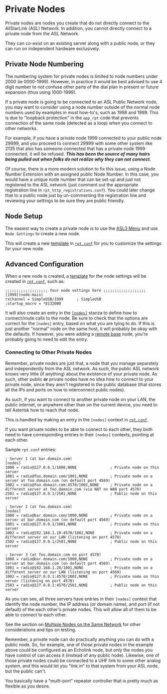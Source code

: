 # Private Nodes
Private nodes are nodes you create that do not directly connect to the AllStarLink (ASL) Network. In addition, you cannot directly connect to a private node from the ASL Network.

They can co-exist on an existing server along with a public node, or they can run on independent hardware exclusively.

## Private Node Numbering
The numbering system for private nodes is limited to node numbers under 2000 (ie 0000-1999). However, in practice it would be best advised to use 4 digit number to not confuse other parts of the dial plan in present or future expansion (thus using 1000-1999).

If a private node is going to be connected to an ASL Public Network node, you may want to consider using a node number outside of the normal node numbers used by examples in most how-to's, such as 1998 and 1999. This is due to "loopback protection" in the `app_rpt` code that prevents connection of the same node (detected as a loop) when you connect to other networks.

For example, if you have a private node 1999 connected to your public node 29999, and you proceed to connect 29999 with some other system like 2135 that also has someone connected that has a private node 1999 connected, it will be refused. ***This has been the source of many hairs being pulled out when folks do not realize why they can not connect.***

Of course, there is a more modern solution to fix this issue, using a Node Number Extension with an assigned public Node Number. In this case, you would have a unique node number that can be set-up and just not registered to the ASL network (just comment out the appropriate registration line in `rpt_http_registrations.conf`). You could later change that to a public node just by un-commenting the registration line and reviewing your settings to be sure they are public friendly.

## Node Setup
The easiest way to create a private node is to use the [ASL3 Menu](../user-guide/menu.md) and use `Node Settings` to create a new node.

This will create a new [template](./conftmpl.md) in [`rpt.conf`](../config/rpt_conf.md) for you to customize the settings for your new node.

## Advanced Configuration
When a new node is created, a [template](./conftmpl.md) for the node settings will be created in [`rpt.conf`](../config/rpt_conf.md), such as:

```
;;;;;;;;;;;;;;;;;;; Your node settings here ;;;;;;;;;;;;;;;;;;;
[1999](node-main)
rxchannel = SimpleUSB/1999      ; SimpleUSB
;startup_macro = *8132000
```

It will also create an entry in the [`[nodes]`](../config/rpt_conf.md#nodes-stanza) stanza to define how to connect/route calls to the node. Be sure to check that the options are correct for the `[nodes]` entry, based on what you are tying to do. If this is just another "normal" node on the same host, it will probably be okay with the defaults. If however, you were adding a [remote base](./remotebase.md#remote-base-node-definition) node, you're probably going to need to edit the entry.

### Connecting to Other Private Nodes
Remember, private nodes are just that, a node that you manage separately and independently from the ASL network. As such, the public ASL network knows very little (if anything) about the existence of your private node. As such, other public **or** private nodes have no idea how to connect to your private node, since they aren't registered in the public database (that stores all the IPs and ports on how to interconnect public nodes).

As such, if you want to connect to another private node on your LAN, the public internet, or anywhere other than on the current device, you need to tell Asterisk how to reach that node.

This is handled by making an entry in the `[nodes]` context in [`rpt.conf`](../config/rpt_conf.md#nodes-stanza).

If you want private nodes to be able to connect to each other, they both need to have corresponding entries in their `[nodes]` contexts, pointing at each other.

Sample `rpt.conf` entries:

```
; Server 1 (at bar.domain.com)
[nodes]
1000 = radio@127.0.0.1/1000,NONE               ; Private node on this server 
1001 = radio@foo.domain.com/1001,NONE          ; Private node on a server at foo.domain.com (on default port 4569)
1002 = radio@foo.domain.com:4570/1002,NONE     ; Private node on a different server at foo.domain.com (via NAT on WAN port 4570)
2501 = radio@127.0.0.1/2501,NONE               ; Public node on this server

; Server 2 (at foo.domain.com)
[nodes]
1000 = radio@bar.domain.com/1000,NONE          ; Private node on a server at bar.domain.com (on default port 4569) 
1001 = radio@127.0.0.1/1001,NONE               ; Private node on this server
1002 = radio@192.168.1.10:4570/1002,NONE       ; Private node on a different server on our LAN (listening on port 4570)
2502 = radio@127.0.0.1/2501,NONE               ; Public node on this server

; Server 3 (at foo.domain.com on port 4570)
1000 = radio@bar.domain.com/1000,NONE          ; Private node on a server at bar.domain.com (on default port 4569)
1001 = radio@192.168.1.20/1001,NONE            ; Private node on a different server on our LAN (listening on port 4569)
1002 = radio@127.0.0.1:4570/1002,NONE          ; Private node on this server (listening on port 4570)
2503 = radio@127.0.0.1:4570/2501,NONE          ; Public node on this server
```

As you can see, all three servers have entries in their `[nodes]` context that identify the node number, the IP address (or domain name), and port (if not default) of the each other's private nodes. This will allow all of them to be able to connect to each other.

See the section on [Multiple Nodes on the Same Network](./multinodesnetwork.md) for other considerations and tips on testing.

Remember, a private node can do practically anything you can do with a public node. So, for example, one of those private nodes in the example above could be configured as an Echolink node, but only the nodes you have control of can access it (instead of any public node). Likewise, one of those private nodes could be connected to a UHF link to some other analog system, and this would let you "link in" to that system from your ASL node, but the public can't.

You basically have a "multi-port" repeater controller that is pretty much as flexible as you desire.
